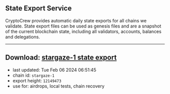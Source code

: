 ## State Export Service
CryptoCrew provides automatic daily state exports for all chains we validate. State export files can be used as genesis files and are a snapshot of the current blockchain state, including all validators, accounts, balances and delegations.

---
**Download: [stargaze-1 state export](https://dl.ccvalidators.com/SERVICE/stargaze/stargaze-1_export_12149473.json)**
---

- last updated: Tue Feb 06 2024 06:51:45
- chain id: `stargaze-1`
- export height: `12149473`
- use for: airdrops, local tests, chain recovery
